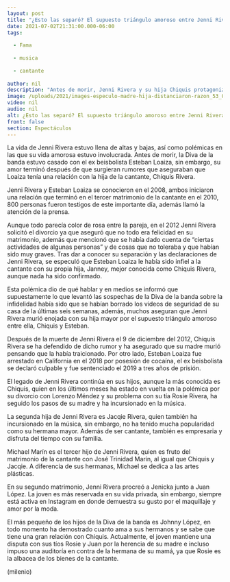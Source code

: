 ```yaml
---
layout: post
title: "¿Esto las separó? El supuesto triángulo amoroso entre Jenni Rivera, Chiquis y Esteban Loaiza"
date: 2021-07-02T21:31:00.000-06:00
tags:
  
  - Fama
  
  - musica
  
  - cantante
  
author: nil
description: "Antes de morir, Jenni Rivera y su hija Chiquis protagonizaron una polémica por un supuesto triángulo amoroso con Esteban Loaiza. Así comenzó el rumor. "
image: /uploads/2021/images-especulo-madre-hija-distanciaron-razon_53_0_1044_650.jpg
video: nil
audio: nil
alt: ¿Esto las separó? El supuesto triángulo amoroso entre Jenni Rivera, Chiquis y Esteban Loaiza
front: false
section: Espectáculos
---
```


La vida de Jenni Rivera estuvo llena de altas y bajas, así como polémicas en las que su vida amorosa estuvo involucrada. Antes de morir, la Diva de la banda estuvo casado con el ex beisbolista Esteban Loaiza, sin embargo, su amor terminó después de que surgieran rumores que aseguraban que Loaiza tenía una relación con la hija de la cantante, Chiquis Rivera. 

Jenni Rivera y Esteban Loaiza se conocieron en el 2008, ambos iniciaron una relación que terminó en el tercer matrimonio de la cantante en el 2010, 800 personas fueron testigos de este importante día, además llamó la atención de la prensa. 

Aunque todo parecía color de rosa entre la pareja, en el 2012 Jenni Rivera solicitó el divorcio ya que aseguró que no todo era felicidad en su matrimonio, además que mencionó que se había dado cuenta de “ciertas actividades de algunas personas” y de cosas que no toleraba y que habían sido muy graves. 
Tras dar a conocer su separación y las declaraciones de Jenni Rivera, se especuló que Esteban Loaiza le había sido infiel a la cantante con su propia hija, Janney, mejor conocida como Chiquis Rivera, aunque nada ha sido confirmado. 

Esta polémica dio de qué hablar y en medios se informó que supuestamente lo que levantó las sospechas de la Diva de la banda sobre la infidelidad había sido que se habían borrado los videos de seguridad de su casa de la últimas seis semanas, además, muchos aseguran que Jenni Rivera murió enojada con su hija mayor por el supuesto triángulo amoroso entre ella, Chiquis y Esteban. 


Después de la muerte de Jenni Rivera el 9 de diciembre del 2012, Chiquis Rivera se ha defendido de dicho rumor y ha asegurado que su madre murió pensando que la había traicionado. Por otro lado, Esteban Loaiza fue arrestado en California en el 2018 por posesión de cocaína, el ex beisbolista se declaró culpable y fue sentenciado el 2019 a tres años de prisión. 

El legado de Jenni Rivera continúa en sus hijos, aunque la más conocida es Chiquis, quien en los últimos meses ha estado en vuelta en la polémica por su divorcio con Lorenzo Méndez y su problema con su tía Rosie Rivera, ha seguido los pasos de su madre y ha incursionado en la música. 

La segunda hija de Jenni Rivera es Jacqie Rivera, quien también ha incursionado en la música, sin embargo, no ha tenido mucha popularidad como su hermana mayor. Además de ser cantante, también es empresaria y disfruta del tiempo con su familia. 

Michael Marín es el tercer hijo de Jenni Rivera, quien es fruto del matrimonio de la cantante con José Trinidad Marín, al igual que Chiquis y Jacqie. A diferencia de sus hermanas, Michael se dedica a las artes plásticas. 

En su segundo matrimonio, Jenni Rivera procreó a Jenicka junto a Juan López. La joven es más reservada en su vida privada, sin embargo, siempre está activa en Instagram en donde demuestra su gusto por el maquillaje y amor por la moda. 

El más pequeño de los hijos de la Diva de la banda es Johnny López, en todo momento ha demostrado cuanto ama a sus hermanos y se sabe que tiene una gran relación con Chiquis. Actualmente, el joven mantiene una disputa con sus tíos Rosie y Juan por la herencia de su madre e incluso impuso una auditoría en contra de la hermana de su mamá, ya que Rosie es la albacea de los bienes de la cantante. 

(milenio)